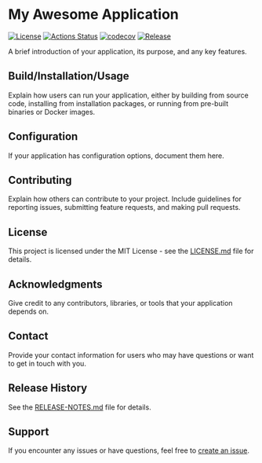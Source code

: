 # My Awesome Application

[![License](https://img.shields.io/badge/license-MIT-blue.svg)](https://opensource.org/licenses/MIT)
[![Actions Status](https://github.com/<your-username>/<your-repository>/workflows/ci/badge.svg)](https://github.com/<your-username>/<your-repository>/actions)
[![codecov](https://codecov.io/gh/<your-username>/<your-repository>/branch/main/graph/badge.svg)](https://codecov.io/gh/<your-username>/<your-repository>)
[![Release](https://img.shields.io/github/release/<your-username>/<your-repository>.svg?style=flat-square)](RELEASE-NOTES.md)

A brief introduction of your application, its purpose, and any key features.

## Build/Installation/Usage

Explain how users can run your application, either by building from source code, installing from installation packages, or running from pre-built binaries or Docker images.

## Configuration

If your application has configuration options, document them here.

## Contributing

Explain how others can contribute to your project. Include guidelines for reporting issues, submitting feature requests, and making pull requests.

## License

This project is licensed under the MIT License - see the [LICENSE.md](LICENSE.md) file for details.

## Acknowledgments

Give credit to any contributors, libraries, or tools that your application depends on.

## Contact

Provide your contact information for users who may have questions or want to get in touch with you.

## Release History

See the [RELEASE-NOTES.md](RELEASE-NOTES.md) file for details.

## Support

If you encounter any issues or have questions, feel free to [create an issue](https://github.com/<your-username>/<your-repository>/issues).
